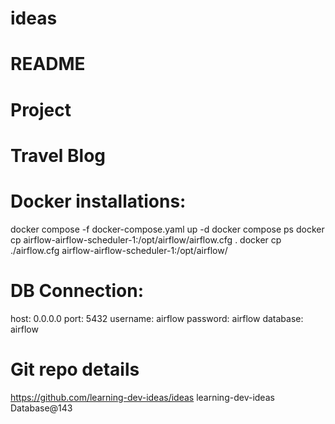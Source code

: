 # ideas
# README

# Project 
# Travel Blog

# Docker installations:
docker compose -f docker-compose.yaml up -d
docker compose ps
docker cp airflow-airflow-scheduler-1:/opt/airflow/airflow.cfg .
docker cp ./airflow.cfg airflow-airflow-scheduler-1:/opt/airflow/

# DB Connection:
host: 0.0.0.0
port: 5432
username: airflow
password: airflow
database: airflow

# Git repo details
https://github.com/learning-dev-ideas/ideas
learning-dev-ideas
Database@143